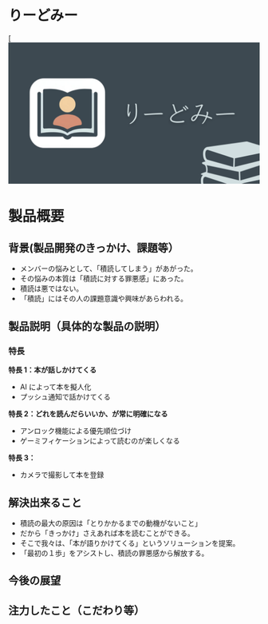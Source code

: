 # りーどみー

[![Logo](public/read_me_header.png)

# **製品概要**

## **背景(製品開発のきっかけ、課題等）**

- メンバーの悩みとして、「積読してしまう」があがった。
- その悩みの本質は「積読に対する罪悪感」にあった。
- 積読は悪ではない。
- 「積読」にはその人の課題意識や興味があらわれる。

## **製品説明（具体的な製品の説明）**

### **特長**

**特長 1：本が話しかけてくる**

- AI によって本を擬人化
- プッシュ通知で話かけてくる

**特長 2：どれを読んだらいいか、が常に明確になる**

- アンロック機能による優先順位づけ
- ゲーミフィケーションによって読むのが楽しくなる

**特長 3：**

- カメラで撮影して本を登録

## **解決出来ること**

- 積読の最大の原因は「とりかかるまでの動機がないこと」
- だから「きっかけ」さえあれば本を読むことができる。
- そこで我々は、「本が語りかけてくる」というソリューションを提案。
- 「最初の１歩」をアシストし、積読の罪悪感から解放する。

## **今後の展望**

## **注力したこと（こだわり等）**
